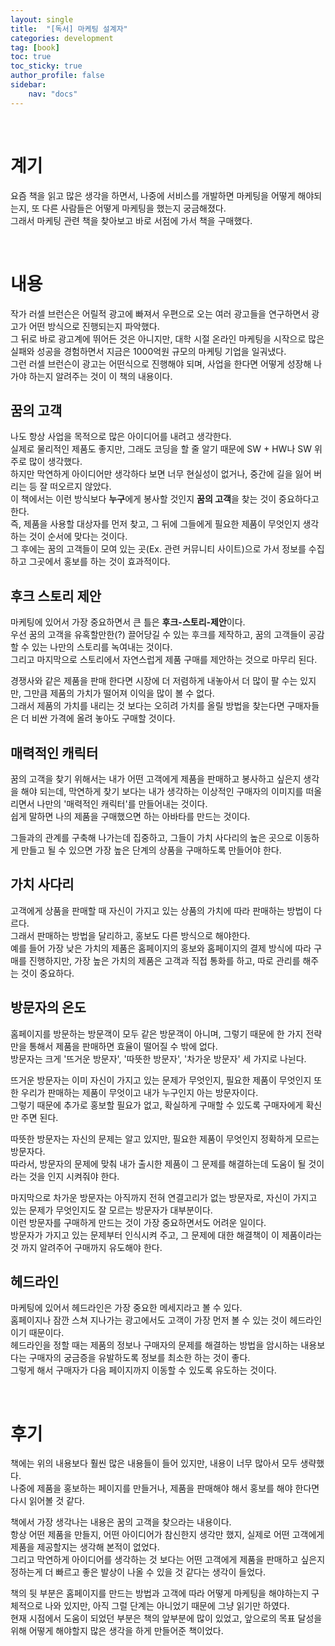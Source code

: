```yaml
---
layout: single
title:  "[독서] 마케팅 설계자"
categories: development
tag: [book]
toc: true
toc_sticky: true
author_profile: false
sidebar:
    nav: "docs"
---
```


<br>

# 계기

요즘 책을 읽고 많은 생각을 하면서, 나중에 서비스를 개발하면 마케팅을 어떻게 해야되는지, 또 다른 사람들은 어떻게 마케팅을 했는지 궁금해졌다.<br>
그래서 마케팅 관련 책을 찾아보고 바로 서점에 가서 책을 구매했다.

<br>

# 내용

작가 러셀 브런슨은 어릴적 광고에 빠져서 우편으로 오는 여러 광고들을 연구하면서 광고가 어떤 방식으로 진행되는지 파악했다.<br>
그 뒤로 바로 광고계에 뛰어든 것은 아니지만, 대학 시절 온라인 마케팅을 시작으로 많은 실패와 성공을 경험하면서 지금은 1000억원 규모의 마케팅 기업을 일궈냈다.<br>
그런 러셀 브런슨이 광고는 어떤식으로 진행해야 되며, 사업을 한다면 어떻게 성장해 나가야 하는지 알려주는 것이 이 책의 내용이다.

## 꿈의 고객

나도 항상 사업을 목적으로 많은 아이디어를 내려고 생각한다.<br>
실제로 물리적인 제품도 좋지만, 그래도 코딩을 할 줄 알기 때문에 SW + HW나 SW 위주로 많이 생각했다.<br>
하지만 막연하게 아이디어만 생각하다 보면 너무 현실성이 없거나, 중간에 길을 잃어 버리는 등 잘 떠오르지 않았다.<br>
이 책에서는 이런 방식보다 **누구**에게 봉사할 것인지 **꿈의 고객**을 찾는 것이 중요하다고 한다.<br>
즉, 제품을 사용할 대상자를 먼저 찾고, 그 뒤에 그들에게 필요한 제품이 무엇인지 생각하는 것이 순서에 맞다는 것이다.<br>
그 후에는 꿈의 고객들이 모여 있는 곳(Ex. 관련 커뮤니티 사이트)으로 가서 정보를 수집하고 그곳에서 홍보를 하는 것이 효과적이다.

## 후크 스토리 제안

마케팅에 있어서 가장 중요하면서 큰 틀은 **후크-스토리-제안**이다.<br>
우선 꿈의 고객을 유혹할만한(?) 끌어당길 수 있는 후크를 제작하고, 꿈의 고객들이 공감할 수 있는 나만의 스토리를 녹여내는 것이다.<br>
그리고 마지막으로 스토리에서 자연스럽게 제품 구매를 제안하는 것으로 마무리 된다.<br>

경쟁사와 같은 제품을 판매 한다면 시장에 더 저렴하게 내놓아서 더 많이 팔 수는 있지만, 그만큼 제품의 가치가 떨어져 이익을 많이 볼 수 없다.<br>
그래서 제품의 가치를 내리는 것 보다는 오히려 가치를 올릴 방법을 찾는다면 구매자들은 더 비싼 가격에 올려 놓아도 구매할 것이다.

## 매력적인 캐릭터

꿈의 고객을 찾기 위해서는 내가 어떤 고객에게 제품을 판매하고 봉사하고 싶은지 생각을 해야 되는데, 막연하게 찾기 보다는 내가 생각하는 이상적인 구매자의 이미지를 떠올리면서 나만의 '매력적인 캐릭터'를 만들어내는 것이다.<br>
쉽게 말하면 나의 제품을 구매했으면 하는 아바타를 만드는 것이다.<br>

그들과의 관계를 구축해 나가는데 집중하고, 그들이 가치 사다리의 높은 곳으로 이동하게 만들고 될 수 있으면 가장 높은 단계의 상품을 구매하도록 만들어야 한다.

## 가치 사다리

고객에게 상품을 판매할 때 자신이 가지고 있는 상품의 가치에 따라 판매하는 방법이 다르다.<br>
그래서 판매하는 방법을 달리하고, 홍보도 다른 방식으로 해야한다.<br>
예를 들어 가장 낮은 가치의 제품은 홈페이지의 홍보와 홈페이지의 결제 방식에 따라 구매를 진행하지만, 가장 높은 가치의 제품은 고객과 직접 통화를 하고, 따로 관리를 해주는 것이 중요하다.

## 방문자의 온도

홈페이지를 방문하는 방문객이 모두 같은 방문객이 아니며, 그렇기 때문에 한 가지 전략만을 통해서 제품을 판매하면 효율이 떨어질 수 밖에 없다.<br>
방문자는 크게 '뜨거운 방문자', '따뜻한 방문자', '차가운 방문자' 세 가지로 나뉜다.<br>

뜨거운 방문자는 이미 자신이 가지고 있는 문제가 무엇인지, 필요한 제품이 무엇인지 또한 우리가 판매하는 제품이 무엇이고 내가 누구인지 아는 방문자이다.<br>
그렇기 때문에 추가로 홍보할 필요가 없고, 확실하게 구매할 수 있도록 구매자에게 확신만 주면 된다.<br>

따뜻한 방문자는 자신의 문제는 알고 있지만, 필요한 제품이 무엇인지 정확하게 모르는 방문자다.<br>
따라서, 방문자의 문제에 맞춰 내가 출시한 제품이 그 문제를 해결하는데 도움이 될 것이라는 것을 인지 시켜줘야 한다.

마지막으로 차가운 방문자는 아직까지 전혀 연결고리가 없는 방문자로, 자신이 가지고 있는 문제가 무엇인지도 잘 모르는 방문자가 대부분이다.<br>
이런 방문자를 구매하게 만드는 것이 가장 중요하면서도 어려운 일이다.<br>
방문자가 가지고 있는 문제부터 인식시켜 주고, 그 문제에 대한 해결책이 이 제품이라는 것 까지 알려주어 구매까지 유도해야 한다.

## 헤드라인

마케팅에 있어서 헤드라인은 가장 중요한 메세지라고 볼 수 있다.<br>
홈페이지나 잠깐 스쳐 지나가는 광고에서도 고객이 가장 먼저 볼 수 있는 것이 헤드라인이기 때문이다.<br>
헤드라인을 정할 때는 제품의 정보나 구매자의 문제를 해결하는 방법을 암시하는 내용보다는 구매자의 궁금증을 유발하도록 정보를 최소한 하는 것이 좋다.<br>
그렇게 해서 구매자가 다음 페이지까지 이동할 수 있도록 유도하는 것이다.

<br>

# 후기

책에는 위의 내용보다 훨씬 많은 내용들이 들어 있지만, 내용이 너무 많아서 모두 생략했다.<br>
나중에 제품을 홍보하는 페이지를 만들거나, 제품을 판매해야 해서 홍보를 해야 한다면 다시 읽어볼 것 같다.<br>

책에서 가장 생각나는 내용은 꿈의 고객을 찾으라는 내용이다.<br>
항상 어떤 제품을 만들지, 어떤 아이디어가 참신한지 생각만 했지, 실제로 어떤 고객에게 제품을 제공할지는 생각해 본적이 없었다.<br>
그리고 막연하게 아이디어를 생각하는 것 보다는 어떤 고객에게 제품을 판매하고 싶은지 정하는게 더 빠르고 좋은 발상이 나올 수 있을 것 같다는 생각이 들었다.<br>

책의 뒷 부분은 홈페이지를 만드는 방법과 고객에 따라 어떻게 마케팅을 해야하는지 구체적으로 나와 있지만, 아직 그럴 단계는 아니었기 때문에 그냥 읽기만 하였다.<br>
현재 시점에서 도움이 되었던 부분은 책의 앞부분에 많이 있었고, 앞으로의 목표 달성을 위해 어떻게 해야할지 많은 생각을 하게 만들어준 책이었다.